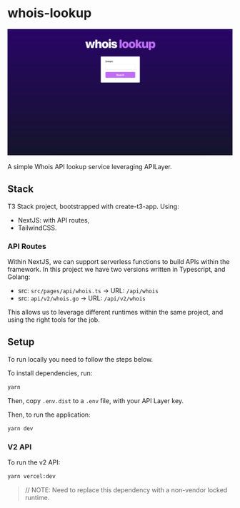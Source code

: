 # whois-lookup

![Landing page](docs/images/landing.png)

A simple Whois API lookup service leveraging APILayer.

## Stack

T3 Stack project, bootstrapped with create-t3-app. Using:
- NextJS: with API routes,
- TailwindCSS.

### API Routes

Within NextJS, we can support serverless functions to build APIs within the framework. In this project we have two versions written in Typescript, and Golang:

- src: `src/pages/api/whois.ts` -> URL: `/api/whois`
- src: `api/v2/whois.go` -> URL: `/api/v2/whois`

This allows us to leverage different runtimes within the same project, and using the right tools for the job.

## Setup

To run locally you need to follow the steps below.

To install dependencies, run:

```bash
yarn 
```

Then, copy `.env.dist` to a `.env` file, with your API Layer key.

Then, to run the application:

```bash
yarn dev
```

### V2 API

To run the v2 API:

```bash
yarn vercel:dev
```

> // NOTE: Need to replace this dependency with a non-vendor locked runtime.
